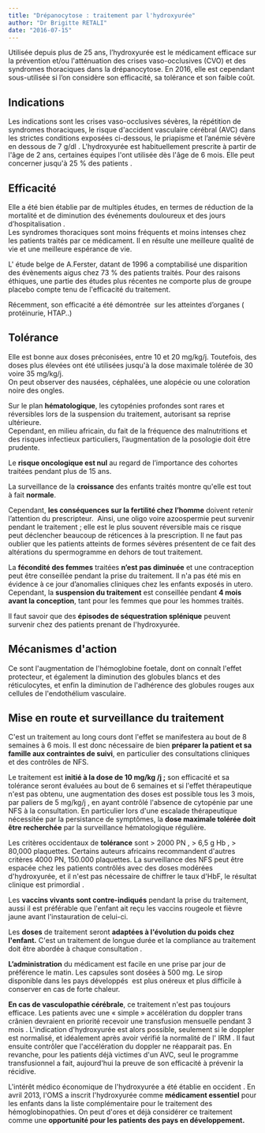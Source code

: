 ```yaml
---
title: "Drépanocytose : traitement par l'hydroxyurée"
author: "Dr Brigitte RETALI"
date: "2016-07-15"
---
```


Utilisée depuis plus de 25 ans, l’hydroxyurée est le médicament efficace sur la prévention et/ou l'atténuation des crises vaso-occlusives (CVO) et des syndromes thoraciques dans la drépanocytose. En 2016, elle est cependant sous-utilisée si l’on considère son efficacité, sa tolérance et son faible coût.
## Indications

Les indications sont les crises vaso-occlusives sévères, la répétition de syndromes thoraciques, le risque d'accident vasculaire cérébral (AVC) dans les strictes conditions exposées ci-dessous, le priapisme et l’anémie sévère en dessous de 7 g/dl . L'hydroxyurée est habituellement prescrite à partir de l'âge de 2 ans, certaines équipes l'ont utilisée dès l'âge de 6 mois. Elle peut concerner jusqu'à 25 % des patients .

## Efficacité

Elle a été bien établie par de multiples études, en termes de réduction de la mortalité et de diminution des événements douloureux et des jours d’hospitalisation .  
Les syndromes thoraciques sont moins fréquents et moins intenses chez les patients traités par ce médicament. Il en résulte une meilleure qualité de vie et une meilleure espérance de vie.

L' étude belge de A.Ferster, datant de 1996 a comptabilisé une disparition des évènements aigus chez 73 % des patients traités. Pour des raisons éthiques, une partie des études plus récentes ne comporte plus de groupe placebo compte tenu de l'efficacité du traitement.

Récemment, son efficacité a été démontrée  sur les atteintes d’organes ( protéinurie, HTAP..)

## Tolérance

Elle est bonne aux doses préconisées, entre 10 et 20 mg/kg/j. Toutefois, des doses plus élevées ont été utilisées jusqu'à la dose maximale tolérée de 30 voire 35 mg/kg/j.  
On peut observer des nausées, céphalées, une alopécie ou une coloration noire des ongles. 

Sur le plan **hématologique**, les cytopénies profondes sont rares et réversibles lors de la suspension du traitement, autorisant sa reprise ultérieure.  
Cependant, en milieu africain, du fait de la fréquence des malnutritions et des risques infectieux particuliers, l’augmentation de la posologie doit être prudente. 

Le **risque oncologique est nul** au regard de l’importance des cohortes traitées pendant plus de 15 ans. 

La surveillance de la **croissance** des enfants traités montre qu'elle est tout à fait **normale**.

Cependant, **les conséquences sur la fertilité chez l’homme** doivent retenir l’attention du prescripteur.  Ainsi, une oligo voire azoospermie peut survenir pendant le traitement ; elle est le plus souvent réversible mais ce risque peut déclencher beaucoup de réticences à la prescription. Il ne faut pas oublier que les patients atteints de formes sévères présentent de ce fait des altérations du spermogramme en dehors de tout traitement.

La **fécondité des femmes** traitées **n’est pas diminuée** et une contraception peut être conseillée pendant la prise du traitement. Il n'a pas été mis en évidence à ce jour d’anomalies cliniques chez les enfants exposés in utero.  
Cependant, la **suspension du traitement** est conseillée pendant **4 mois avant la conception**, tant pour les femmes que pour les hommes traités.

Il faut savoir que des **épisodes de séquestration splénique** peuvent survenir chez des patients prenant de l'hydroxyurée.

## Mécanismes d'action 

Ce sont l'augmentation de l'hémoglobine foetale, dont on connaît l'effet protecteur, et également la diminution des globules blancs et des réticulocytes, et enfin la diminution de l'adhérence des globules rouges aux cellules de l'endothélium vasculaire.

## Mise en route et surveillance du traitement

C'est un traitement au long cours dont l'effet se manifestera au bout de 8 semaines à 6 mois. Il est donc nécessaire de bien **préparer la patient et sa famille aux contraintes de suivi**, en particulier des consultations cliniques et des contrôles de NFS.

Le traitement est **initié à la dose de 10 mg/kg /j ;** son efficacité et sa tolérance seront évaluées au bout de 6 semaines et si l'effet thérapeutique n'est pas obtenu, une augmentation des doses est possible tous les 3 mois, par paliers de 5 mg/kg/j , en ayant contrôlé l'absence de cytopénie par une NFS à la consultation. En particulier lors d'une escalade thérapeutique nécessitée par la persistance de symptômes, la **dose maximale tolérée doit être recherchée** par la surveillance hématologique régulière.

Les critères occidentaux de **tolérance** sont > 2000 PN , > 6,5 g Hb , > 80,000 plaquettes. Certains auteurs africains recommandent d'autres critères 4000 PN, 150.000 plaquettes. La surveillance des NFS peut être espacée chez les patients contrôlés avec des doses modérées d'hydroxyurée, et il n'est pas nécessaire de chiffrer le taux d'HbF, le résultat clinique est primordial . 

Les **vaccins vivants sont contre-indiqués** pendant la prise du traitement, aussi il est préférable que l'enfant ait reçu les vaccins rougeole et fièvre jaune avant l'instauration de celui-ci.

Les **doses** de traitement seront **adaptées à l'évolution du poids chez l'enfant.** C'est un traitement de longue durée et la compliance au traitement doit être abordée à chaque consultation .

**L’administration** du médicament est facile en une prise par jour de préférence le matin. Les capsules sont dosées à 500 mg. Le sirop disponible dans les pays développés  est plus onéreux et plus difficile à conserver en cas de forte chaleur.

**En cas de vasculopathie cérébrale**, ce traitement n'est pas toujours efficace. Les patients avec une « simple » accélération du doppler trans crânien devraient en priorité recevoir une transfusion mensuelle pendant 3 mois . L'indication d'hydroxyurée est alors possible, seulement si le doppler est normalisé, et idéalement après avoir vérifié la normalité de l' IRM . Il faut ensuite contrôler que l'accélération du doppler ne réapparait pas. En revanche, pour les patients déjà victimes d'un AVC, seul le programme transfusionnel a fait, aujourd'hui la preuve de son efficacité à prévenir la récidive.

L'intérêt médico économique de l'hydroxyurée a été établie en occident . En avril 2013, l'OMS a inscrit l'hydroxyurée comme **médicament essentiel** pour les enfants dans la liste complémentaire pour le traitement des hémoglobinopathies. On peut d'ores et déjà considérer ce traitement comme une **opportunité pour les patients des pays en développement.**